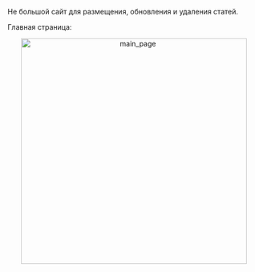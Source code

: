 Не большой сайт для размещения, обновления и удаления статей.

Главная страница:
<p align="center">
  <img src="https://github.com/zorokonStepan/NewsSite_Django/raw/main/img_git/main_page.png" width="450" title="main_page">
</p>